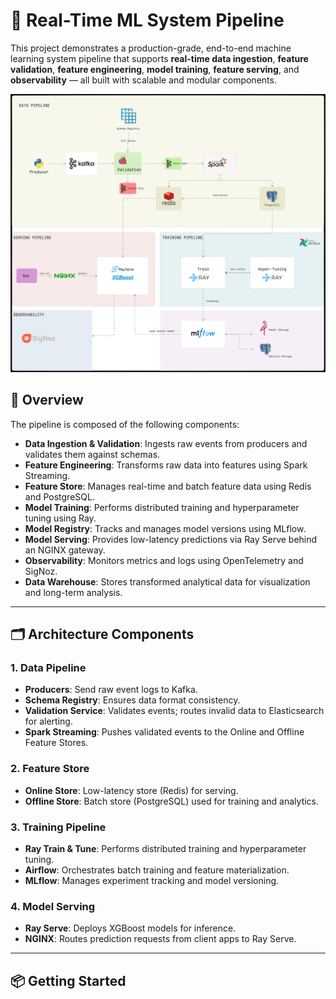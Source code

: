 # 🔗 Real-Time ML System Pipeline

This project demonstrates a production-grade, end-to-end machine learning system pipeline that supports **real-time data ingestion**, **feature validation**, **feature engineering**, **model training**, **feature serving**, and **observability** — all built with scalable and modular components.

![pipelines.png](docs/pipelines.png)
## 📌 Overview

The pipeline is composed of the following components:

- **Data Ingestion & Validation**: Ingests raw events from producers and validates them against schemas.
- **Feature Engineering**: Transforms raw data into features using Spark Streaming.
- **Feature Store**: Manages real-time and batch feature data using Redis and PostgreSQL.
- **Model Training**: Performs distributed training and hyperparameter tuning using Ray.
- **Model Registry**: Tracks and manages model versions using MLflow.
- **Model Serving**: Provides low-latency predictions via Ray Serve behind an NGINX gateway.
- **Observability**: Monitors metrics and logs using OpenTelemetry and SigNoz.
- **Data Warehouse**: Stores transformed analytical data for visualization and long-term analysis.

---

## 🗂 Architecture Components

### 1. **Data Pipeline**
- **Producers**: Send raw event logs to Kafka.
- **Schema Registry**: Ensures data format consistency.
- **Validation Service**: Validates events; routes invalid data to Elasticsearch for alerting.
- **Spark Streaming**: Pushes validated events to the Online and Offline Feature Stores.

### 2. **Feature Store**
- **Online Store**: Low-latency store (Redis) for serving.
- **Offline Store**: Batch store (PostgreSQL) used for training and analytics.

### 3. **Training Pipeline**
- **Ray Train & Tune**: Performs distributed training and hyperparameter tuning.
- **Airflow**: Orchestrates batch training and feature materialization.
- **MLflow**: Manages experiment tracking and model versioning.

### 4. **Model Serving**
- **Ray Serve**: Deploys XGBoost models for inference.
- **NGINX**: Routes prediction requests from client apps to Ray Serve.

---

## 📦 Getting Started
